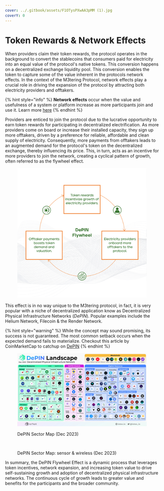 ```yaml
---
cover: ../.gitbook/assets/F1OTysPXwAA3pMM (1).jpg
coverY: 0
---
```


# Token Rewards & Network Effects

When providers claim their token rewards, the protocol operates in the background to convert the stablecoins that consumers paid for electricity into an equal value of the protocol's native tokens. This conversion happens on a decentralized exchange liquidity pool. This conversion enables the token to capture some of the value inherent in the protocols network effects. In the context of the M3tering Protocol, network effects play a crucial role in driving the expansion of the protocol by attracting both electricity providers and offtakers.

{% hint style="info" %}
**Network effects** occur when the value and usefulness of a system or platform increase as more participants join and use it. Learn more [here](https://en.wikipedia.org/wiki/Network\_effect)
{% endhint %}

Providers are enticed to join the protocol due to the lucrative opportunity to earn token rewards for participating in decentralized electrification. As more providers come on board or increase their installed capacity, they sign up more offtakers, driven by a preference for reliable, affordable and clean supply of electricity. Consequently, more payments from offtakers leads to an augmented demand for the protocol's token on the decentralized exchange, thereby influencing its price. This, in turn, acts as an incentive for more providers to join the network, creating a cyclical pattern of growth, often referred to as the flywheel effect.&#x20;

<figure><img src="../.gitbook/assets/Diagram 2(2).png" alt=""><figcaption></figcaption></figure>

This effect is in no way unique to the M3tering protocol, in fact, it is very popular with a niche of decentralized application know as Decentralized Physical Infrastructure Networks (_DePIN_). Popular examples include the Helium Network, Filecoin & the Render Network.&#x20;

{% hint style="warning" %}
While the concept may sound promising, its success is not guaranteed. The most common setback occurs when the expected demand fails to materialize. Checkout this article by CoinMarketCap to catchup on [DePIN](https://coinmarketcap.com/alexandria/article/a-deep-dive-into-depin-decentralized-physical-infrastructure)
{% endhint %}

<div align="left" data-full-width="false">

<figure><img src="../.gitbook/assets/GAyMwegX0AAgyhf.jpg" alt="" width="563"><figcaption><p>DePIN Sector Map (Dec 2023)</p></figcaption></figure>

 

<figure><img src="broken-reference" alt="" width="563"><figcaption><p>DePIN Sector Map: sensor &#x26; wireless (Dec 2023)</p></figcaption></figure>

</div>

In summary, the DePIN Flywheel Effect is a dynamic process that leverages token incentives, network expansion, and increasing token value to drive self-sustaining growth and adoption of decentralized physical infrastructure networks. The continuous cycle of growth leads to greater value and benefits for the participants and the broader community.

